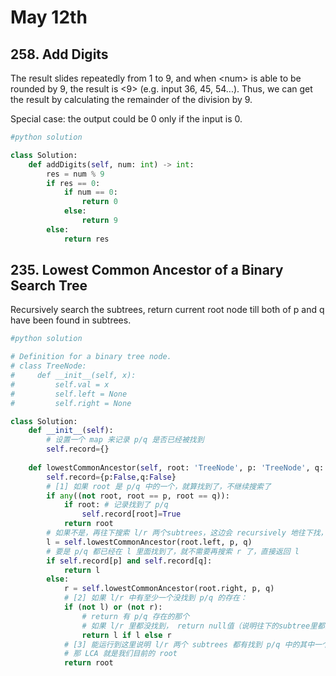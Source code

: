 # May 12th

## 258. Add Digits

The result slides repeatedly from 1 to 9, and when &lt;num&gt; is able to be rounded by 9, the result is &lt;9&gt; \(e.g. input 36, 45, 54...\). Thus, we can get the result by calculating the remainder of the division by 9.

Special case: the output could be 0 only if the input is 0.

```python
#python solution

class Solution:
    def addDigits(self, num: int) -> int:
        res = num % 9
        if res == 0:
            if num == 0:
                return 0
            else:
                return 9
        else:
            return res
```

## 235. Lowest Common Ancestor of a Binary Search Tree

Recursively search the subtrees, return current root node till both of p and q have been found in subtrees.

```python
#python solution

# Definition for a binary tree node.
# class TreeNode:
#     def __init__(self, x):
#         self.val = x
#         self.left = None
#         self.right = None

class Solution:
    def __init__(self):
        # 设置一个 map 来记录 p/q 是否已经被找到
        self.record={}
        
    def lowestCommonAncestor(self, root: 'TreeNode', p: 'TreeNode', q: 'TreeNode') -> 'TreeNode':
        self.record={p:False,q:False}
        # [1] 如果 root 是 p/q 中的一个，就算找到了，不继续搜索了
        if any((not root, root == p, root == q)): 
            if root: # 记录找到了 p/q
                self.record[root]=True
            return root
        # 如果不是，再往下搜索 l/r 两个subtrees，这边会 recursively 地往下找，直到触发[1][2][3]开始朝上return
        l = self.lowestCommonAncestor(root.left, p, q)
        # 要是 p/q 都已经在 l 里面找到了，就不需要再搜索 r 了，直接返回 l
        if self.record[p] and self.record[q]:
            return l    
        else:
            r = self.lowestCommonAncestor(root.right, p, q)
            # [2] 如果 l/r 中有至少一个没找到 p/q 的存在：
            if (not l) or (not r): 
                # return 有 p/q 存在的那个
                # 如果 l/r 里都没找到， return null值（说明往下的subtree里都没有）
                return l if l else r
            # [3] 能运行到这里说明 l/r 两个 subtrees 都有找到 p/q 中的其中一个
            # 那 LCA 就是我们目前的 root
            return root
```



